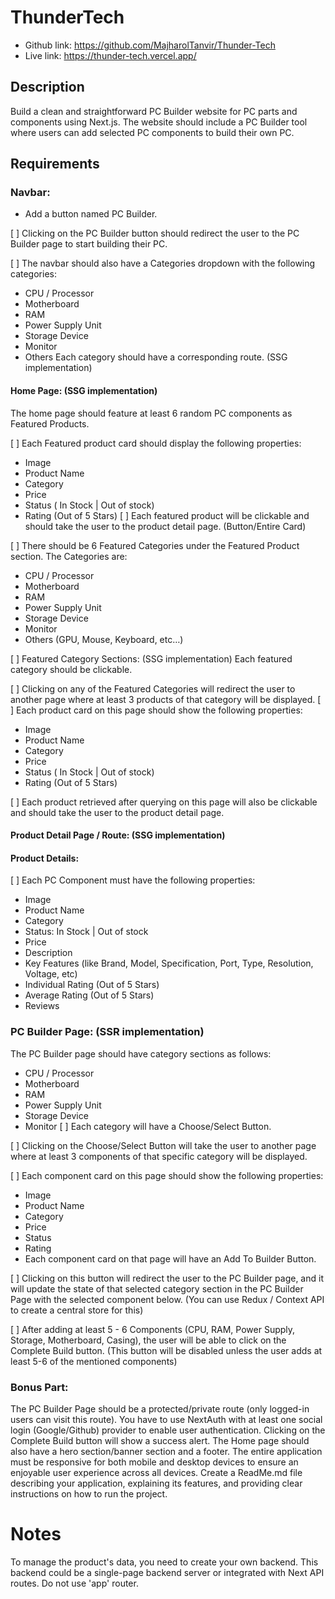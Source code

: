 # ThunderTech

- Github link: https://github.com/MajharolTanvir/Thunder-Tech
- Live link: https://thunder-tech.vercel.app/

## Description
Build a clean and straightforward PC Builder website for PC parts and components using Next.js. The website should include a PC Builder tool where users can add selected PC components to build their own PC.

## Requirements
    
### Navbar:
- Add a button named PC Builder.

[ ] Clicking on the PC Builder button should redirect the user to the PC Builder page to start building their PC.

[ ] The navbar should also have a Categories dropdown with the following categories:

- CPU / Processor
- Motherboard
- RAM
- Power Supply Unit
- Storage Device
- Monitor
- Others
Each category should have a corresponding route. (SSG implementation)

#### Home Page: (SSG implementation)
The home page should feature at least 6 random PC components as Featured Products.

[ ] Each Featured product card should display the following properties:
- Image
- Product Name
- Category
- Price
- Status ( In Stock | Out of stock)
- Rating (Out of 5 Stars)
[ ] Each featured product will be clickable and should take the user to the product detail page. (Button/Entire Card)


[ ] There should be 6 Featured Categories under the Featured Product section. The Categories are:

- CPU / Processor
- Motherboard
- RAM
- Power Supply Unit
- Storage Device
- Monitor
- Others (GPU, Mouse, Keyboard, etc…)

[ ] Featured Category Sections: (SSG implementation)
Each featured category should be clickable.

[ ] Clicking on any of the Featured Categories will redirect the user to another page where at least 3 products of that category will be displayed.
[ ] Each product card on this page should show the following properties:
- Image
- Product Name
- Category
- Price
- Status ( In Stock | Out of stock)
- Rating (Out of 5 Stars)

[ ] Each product retrieved after querying on this page will also be clickable and should take the user to the product detail page.


#### Product Detail Page / Route: (SSG implementation)

#### Product Details:

[ ] Each PC Component must have the following properties:
- Image
- Product Name
- Category
- Status: In Stock | Out of stock
- Price
- Description
- Key Features (like Brand, Model, Specification, Port, Type, Resolution, Voltage, etc)
- Individual Rating (Out of 5 Stars)
- Average Rating (Out of 5 Stars)
- Reviews


### PC Builder Page: (SSR implementation)

The PC Builder page should have category sections as follows:
- CPU / Processor
- Motherboard
- RAM
- Power Supply Unit
- Storage Device
- Monitor
[ ] Each category will have a Choose/Select Button.

[ ] Clicking on the Choose/Select Button will take the user to another page where at least 3 components of that specific category will be displayed.

[ ] Each component card on this page should show the following properties:
- Image
- Product Name
- Category
- Price
- Status
- Rating
- Each component card on that page will have an Add To Builder Button.

[ ] Clicking on this button will redirect the user to the PC Builder page, and it will update the state of that selected category section in the PC Builder Page with the selected component below. (You can use Redux / Context API to create a central store for this)

[ ] After adding at least 5 - 6 Components (CPU, RAM, Power Supply, Storage, Motherboard, Casing), the user will be able to click on the Complete Build button. (This button will be disabled unless the user adds at least 5-6 of the mentioned components)

### Bonus Part:
The PC Builder Page should be a protected/private route (only logged-in users can visit this route). You have to use NextAuth with at least one social login (Google/Github) provider to enable user authentication.
Clicking on the Complete Build button will show a success alert.
The Home page should also have a hero section/banner section and a footer.
The entire application must be responsive for both mobile and desktop devices to ensure an enjoyable user experience across all devices.
Create a ReadMe.md file describing your application, explaining its features, and providing clear instructions on how to run the project.


# Notes
To manage the product's data, you need to create your own backend. This backend could be a single-page backend server or integrated with Next API routes.
Do not use 'app' router.

